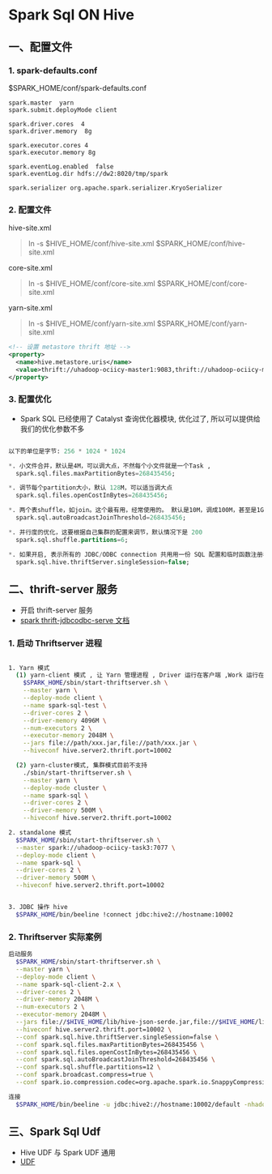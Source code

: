 # Spark Sql ON Hive

## 一、配置文件

### 1. spark-defaults.conf

$SPARK_HOME/conf/spark-defaults.conf

```
spark.master  yarn
spark.submit.deployMode client

spark.driver.cores  4
spark.driver.memory  8g

spark.executor.cores 4
spark.executor.memory 8g

spark.eventLog.enabled  false
spark.eventLog.dir hdfs://dw2:8020/tmp/spark

spark.serializer org.apache.spark.serializer.KryoSerializer
```


### 2. 配置文件

hive-site.xml
>ln -s $HIVE_HOME/conf/hive-site.xml $SPARK_HOME/conf/hive-site.xml


core-site.xml
>ln -s $HIVE_HOME/conf/core-site.xml $SPARK_HOME/conf/core-site.xml


yarn-site.xml
>ln -s $HIVE_HOME/conf/yarn-site.xml $SPARK_HOME/conf/yarn-site.xml


``` xml
<!-- 设置 metastore thrift 地址 -->
<property>
  <name>hive.metastore.uris</name>
  <value>thrift://uhadoop-ociicy-master1:9083,thrift://uhadoop-ociicy-master2:9083</value>
</property>
```


### 3. 配置优化

- Spark SQL 已经使用了 Catalyst 查询优化器模块, 优化过了, 所以可以提供给我们的优化参数不多

``` sql

以下的单位是字节: 256 * 1024 * 1024

*. 小文件合并，默认是4M，可以调大点，不然每个小文件就是一个Task ,
  spark.sql.files.maxPartitionBytes=268435456;

*. 调节每个partition大小，默认 128M，可以适当调大点
  spark.sql.files.openCostInBytes=268435456;

*. 两个表shuffle，如join。这个最有用，经常使用的。 默认是10M，调成100M，甚至是1G。
  spark.sql.autoBroadcastJoinThreshold=268435456;

*. 并行度的优化，这要根据自己集群的配置来调节，默认情况下是 200
  spark.sql.shuffle.partitions=6;

*. 如果开启, 表示所有的 JDBC/ODBC connection 共用用一份 SQL 配置和临时函数注册表
  spark.sql.hive.thriftServer.singleSession=false;

```



## 二、thrift-server 服务

- 开启 thrift-server 服务
- [spark thrift-jdbcodbc-serve 文档](http://spark.apache.org/docs/latest/sql-programming-guide.html#running-the-thrift-jdbcodbc-server)

### 1. 启动 Thriftserver 进程

``` sh

1. Yarn 模式
  (1) yarn-client 模式 , 让 Yarn 管理进程 , Driver 运行在客户端 ,Work 运行在 NodeManager 上
    $SPARK_HOME/sbin/start-thriftserver.sh \
    --master yarn \
    --deploy-mode client \
    --name spark-sql-test \
    --driver-cores 2 \
    --driver-memory 4096M \
    --num-executors 2 \
    --executor-memory 2048M \
    --jars file://path/xxx.jar,file://path/xxx.jar \
    --hiveconf hive.server2.thrift.port=10002

  (2) yarn-cluster模式, 集群模式目前不支持
    ./sbin/start-thriftserver.sh \
    --master yarn \
    --deploy-mode cluster \
    --name spark-sql \
    --driver-cores 2 \
    --driver-memory 500M \
    --hiveconf hive.server2.thrift.port=10002

2. standalone 模式
  $SPARK_HOME/sbin/start-thriftserver.sh \
  --master spark://uhadoop-ociicy-task3:7077 \
  --deploy-mode client \
  --name spark-sql \
  --driver-cores 2 \
  --driver-memory 500M \
  --hiveconf hive.server2.thrift.port=10002


3. JDBC 操作 hive
  $SPARK_HOME/bin/beeline !connect jdbc:hive2://hostname:10002

```


### 2. Thriftserver 实际案例

``` sh
启动服务
  $SPARK_HOME/sbin/start-thriftserver.sh \
  --master yarn \
  --deploy-mode client \
  --name spark-sql-client-2.x \
  --driver-cores 2 \
  --driver-memory 2048M \
  --num-executors 2 \
  --executor-memory 2048M \
  --jars file://$HIVE_HOME/lib/hive-json-serde.jar,file://$HIVE_HOME/lib/hive-contrib.jar,file://$HIVE_HOME/lib/hive-serde.jar \
  --hiveconf hive.server2.thrift.port=10002 \
  --conf spark.sql.hive.thriftServer.singleSession=false \
  --conf spark.sql.files.maxPartitionBytes=268435456 \
  --conf spark.sql.files.openCostInBytes=268435456 \
  --conf spark.sql.autoBroadcastJoinThreshold=268435456 \
  --conf spark.sql.shuffle.partitions=12 \
  --conf spark.broadcast.compress=true \
  --conf spark.io.compression.codec=org.apache.spark.io.SnappyCompressionCodec

连接
  $SPARK_HOME/bin/beeline -u jdbc:hive2://hostname:10002/default -nhadoop -phadoop

```


## 三、Spark Sql Udf

- Hive UDF 与 Spark UDF 通用
- [UDF](technology/hadoop-docs/sub-project/hive/hive-udf.md)
